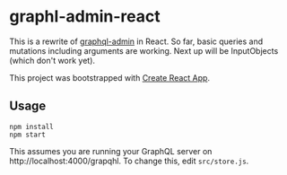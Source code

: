 # graphl-admin-react

This is a rewrite of [graphql-admin](https://github.com/gaslight/graphql-admin) in React. So far, basic queries and mutations including arguments
are working. Next up will be InputObjects (which don't work yet).

This project was bootstrapped with [Create React App](https://github.com/facebookincubator/create-react-app).

## Usage

```
npm install
npm start
```
This assumes you are running your GraphQL server on http://localhost:4000/grapqhl. To
change this, edit `src/store.js`.
